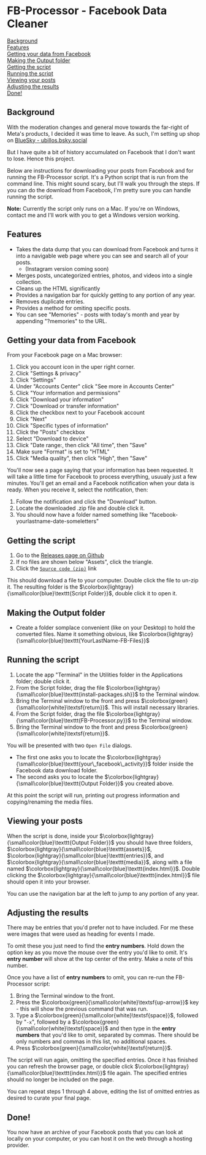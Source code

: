 # FB-Processor - Facebook Data Cleaner
[Background](#background)<br>
[Features](#features)<br>
[Getting your data from Facebook](#data)<br>
[Making the Output folder](#outputfolder)<br>
[Getting the script](#script)<br>
[Running the script](#running)<br>
[Viewing your posts](#viewing)<br>
[Adjusting the results](#adjusting)<br>
[Done!](#done)

## <a name="background"></a>Background
With the moderation changes and general move towards the far-right of Meta's products, I decided it was time to leave. As such, I'm setting up shop on [BlueSky - ubillos.bsky.social](https://bsky.app/profile/ubillos.bsky.social)

But I have quite a bit of history accumulated on Facebook that I don't want to lose. Hence this project.

Below are instructions for downloading your posts from Facebook and for running the FB-Processor script. It's a Python script that is run from the command line. This might sound scary, but I'll walk you through the steps. If you can do the download from Facebook, I'm pretty sure you can handle running the script.

**Note:** Currently the script only runs on a Mac. If you're on Windows, contact me and I'll work with you to get a Windows version working.

## <a name="features"></a>Features
* Takes the data dump that you can download from Facebook and turns it into a navigable web page where you can see and search all of your posts.
    * (Instagram version coming soon)
* Merges posts, uncategorized entries, photos, and videos into a single collection.
* Cleans up the HTML significantly
* Provides a navigation bar for quickly getting to any portion of any year.
* Removes duplicate entries.
* Provides a method for omiting specific posts.
* You can see "Memories" - posts with today's month and year by appending "?memories" to the URL.

## <a name="data"></a>Getting your data from Facebook
From your Facebook page on a Mac browser:
1. Click you account icon in the uper right corner.
2. Click "Settings & privacy"
3. Click "Settings"
4. Under "Accounts Center" click "See more in Accounts Center"
5. Click "Your information and permissions"
6. Click "Download your information"
7. Click "Download or transfer information"
8. Click the checkbox next to your Facebook account
9. Click "Next"
10. Click "Specific types of information"
11. Click the "Posts" checkbox
12. Select "Download to device"
13. Click "Date range:, then click "All time", then "Save"
14. Make sure "Format" is set to "HTML"
15. Click "Media quality", then click "High", then "Save"

You'll now see a page saying that your information has been requested. It will take a little time for Facebook to process everything, usuualy just a few minutes. You'll get an email and a Facebook notification when your data is ready. When you receive it, select the notification, then:

1. Follow the notification and click the "Download" button.
2. Locate the downloaded .zip file and double click it.
3. You should now have a folder named something like "facebook-yourlastname-date-someletters"

## <a name="script"></a>Getting the script

1. Go to the <a href="https://github.com/rubillos/FBProcessor/releases" target="_blank"><ins>Releases page on Github</ins></a>
2. If no files are shown below "Assets", click the triangle.
3. Click the <ins>`Source code (zip)`</ins> link

This should download a file to your computer. Double click the file to un-zip it. The resulting folder is the $\colorbox{lightgray}{\small\color{blue}\texttt{Script Folder}}$, double click it to open it.

## <a name="outputfolder"></a>Making the Output folder

- Create a folder somplace convenient (like on your Desktop) to hold the converted files. Name it something obvious, like $\colorbox{lightgray}{\small\color{blue}\texttt{YourLastName-FB-Files}}$

## <a name="running"></a>Running the script

1. Locate the app "Terminal" in the Utilities folder in the Applications folder; double click it.
2. From the Script folder, drag the file $\colorbox{lightgray}{\small\color{blue}\texttt{install-packages.sh}}$ to the Terminal window.
3. Bring the Terminal window to the front and press $\colorbox{green}{\small\color{white}\textsf{return}}$. This will install necessary libraries.
4. From the Script folder, drag the file $\colorbox{lightgray}{\small\color{blue}\texttt{FB-Processor.py}}$ to the Terminal window.
5. Bring the Terminal window to the front and press $\colorbox{green}{\small\color{white}\textsf{return}}$.

You will be presented with two `Open File` dialogs.
- The first one asks you to locate the $\colorbox{lightgray}{\small\color{blue}\texttt{your\_facebook\_activity}}$ folder inside the Facebook data download folder.
- The second asks you to locate the $\colorbox{lightgray}{\small\color{blue}\texttt{Output Folder}}$ you created above.

At this point the script will run, printing out progress information and copying/renaming the media files.

## <a name="viewing"></a>Viewing your posts

When the script is done, inside your $\colorbox{lightgray}{\small\color{blue}\texttt{Output Folder}}$ you should have three folders, $\colorbox{lightgray}{\small\color{blue}\texttt{assets}}$, $\colorbox{lightgray}{\small\color{blue}\texttt{entries}}$, and $\colorbox{lightgray}{\small\color{blue}\texttt{media}}$, along with a file named $\colorbox{lightgray}{\small\color{blue}\texttt{index.html}}$. Double clicking the $\colorbox{lightgray}{\small\color{blue}\texttt{index.html}}$ file should open it into your browser.

You can use the navigation bar at the left to jump to any portion of any year.

## <a name="adjusting"></a>Adjusting the results

There may be entries that you'd prefer not to have included. For me these were images that were used as heading for events I made.

To omit these you just need to find the **entry numbers**. Hold down the option key as you move the mouse over the entry you'd like to omit. It's **entry number** will show at the top center of the entry. Make a note of this number.

Once you have a list of **entry numbers** to omit, you can re-run the FB-Processor script:

1. Bring the Terminal window to the front.
2. Press the $\colorbox{green}{\small\color{white}\textsf{up-arrow}}$ key - this will show the previous command that was run.
3. Type a $\colorbox{green}{\small\color{white}\textsf{space}}$, followed by "`-x`", followed by a $\colorbox{green}{\small\color{white}\textsf{space}}$ and then type in the **entry numbers** that you'd like to omit, separated by commas. There should be only numbers and commas in this list, no additional spaces.
4. Press $\colorbox{green}{\small\color{white}\textsf{return}}$.

The script will run again, omitting the specified entries. Once it has finished you can refresh the browser page, or double click $\colorbox{lightgray}{\small\color{blue}\texttt{index.html}}$ file again. The specified entries should no longer be included on the page.

You can repeat steps 1 through 4 above, editing the list of omitted entries as desired to curate your final page.

## <a name="done"></a>Done!
You now have an archive of your Facebook posts that you can look at locally on your computer, or you can host it on the web through a hosting provider.

